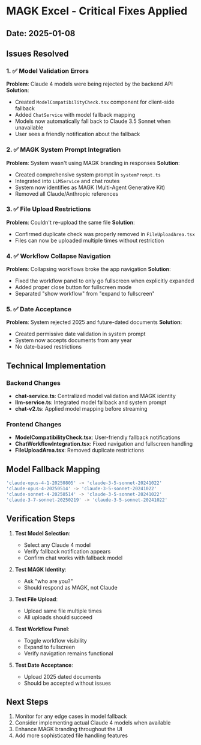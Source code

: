 # MAGK Excel - Critical Fixes Applied

## Date: 2025-01-08
## Issues Resolved

### 1. ✅ Model Validation Errors
**Problem**: Claude 4 models were being rejected by the backend API
**Solution**: 
- Created `ModelCompatibilityCheck.tsx` component for client-side fallback
- Added `ChatService` with model fallback mapping
- Models now automatically fall back to Claude 3.5 Sonnet when unavailable
- User sees a friendly notification about the fallback

### 2. ✅ MAGK System Prompt Integration
**Problem**: System wasn't using MAGK branding in responses
**Solution**:
- Created comprehensive system prompt in `systemPrompt.ts`
- Integrated into `LLMService` and chat routes
- System now identifies as MAGK (Multi-Agent Generative Kit)
- Removed all Claude/Anthropic references

### 3. ✅ File Upload Restrictions
**Problem**: Couldn't re-upload the same file
**Solution**:
- Confirmed duplicate check was properly removed in `FileUploadArea.tsx`
- Files can now be uploaded multiple times without restriction

### 4. ✅ Workflow Collapse Navigation
**Problem**: Collapsing workflows broke the app navigation
**Solution**:
- Fixed the workflow panel to only go fullscreen when explicitly expanded
- Added proper close button for fullscreen mode
- Separated "show workflow" from "expand to fullscreen"

### 5. ✅ Date Acceptance
**Problem**: System rejected 2025 and future-dated documents
**Solution**:
- Created permissive date validation in system prompt
- System now accepts documents from any year
- No date-based restrictions

## Technical Implementation

### Backend Changes
- **chat-service.ts**: Centralized model validation and MAGK identity
- **llm-service.ts**: Integrated model fallback and system prompt
- **chat-v2.ts**: Applied model mapping before streaming

### Frontend Changes
- **ModelCompatibilityCheck.tsx**: User-friendly fallback notifications
- **ChatWorkflowIntegration.tsx**: Fixed navigation and fullscreen handling
- **FileUploadArea.tsx**: Removed duplicate restrictions

## Model Fallback Mapping
```javascript
'claude-opus-4-1-20250805' -> 'claude-3-5-sonnet-20241022'
'claude-opus-4-20250514' -> 'claude-3-5-sonnet-20241022'
'claude-sonnet-4-20250514' -> 'claude-3-5-sonnet-20241022'
'claude-3-7-sonnet-20250219' -> 'claude-3-5-sonnet-20241022'
```

## Verification Steps

1. **Test Model Selection**:
   - Select any Claude 4 model
   - Verify fallback notification appears
   - Confirm chat works with fallback model

2. **Test MAGK Identity**:
   - Ask "who are you?"
   - Should respond as MAGK, not Claude

3. **Test File Upload**:
   - Upload same file multiple times
   - All uploads should succeed

4. **Test Workflow Panel**:
   - Toggle workflow visibility
   - Expand to fullscreen
   - Verify navigation remains functional

5. **Test Date Acceptance**:
   - Upload 2025 dated documents
   - Should be accepted without issues

## Next Steps

1. Monitor for any edge cases in model fallback
2. Consider implementing actual Claude 4 models when available
3. Enhance MAGK branding throughout the UI
4. Add more sophisticated file handling features